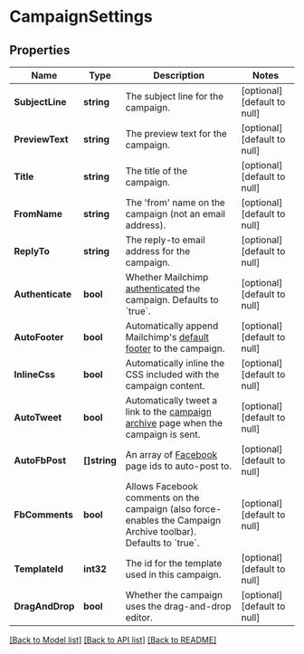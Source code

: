 # CampaignSettings

## Properties
Name | Type | Description | Notes
------------ | ------------- | ------------- | -------------
**SubjectLine** | **string** | The subject line for the campaign. | [optional] [default to null]
**PreviewText** | **string** | The preview text for the campaign. | [optional] [default to null]
**Title** | **string** | The title of the campaign. | [optional] [default to null]
**FromName** | **string** | The &#39;from&#39; name on the campaign (not an email address). | [optional] [default to null]
**ReplyTo** | **string** | The reply-to email address for the campaign. | [optional] [default to null]
**Authenticate** | **bool** | Whether Mailchimp [authenticated](https://mailchimp.com/help/about-email-authentication/) the campaign. Defaults to &#x60;true&#x60;. | [optional] [default to null]
**AutoFooter** | **bool** | Automatically append Mailchimp&#39;s [default footer](https://mailchimp.com/help/about-campaign-footers/) to the campaign. | [optional] [default to null]
**InlineCss** | **bool** | Automatically inline the CSS included with the campaign content. | [optional] [default to null]
**AutoTweet** | **bool** | Automatically tweet a link to the [campaign archive](https://mailchimp.com/help/about-email-campaign-archives-and-pages/) page when the campaign is sent. | [optional] [default to null]
**AutoFbPost** | **[]string** | An array of [Facebook](https://mailchimp.com/help/connect-or-disconnect-the-facebook-integration/) page ids to auto-post to. | [optional] [default to null]
**FbComments** | **bool** | Allows Facebook comments on the campaign (also force-enables the Campaign Archive toolbar). Defaults to &#x60;true&#x60;. | [optional] [default to null]
**TemplateId** | **int32** | The id for the template used in this campaign. | [optional] [default to null]
**DragAndDrop** | **bool** | Whether the campaign uses the drag-and-drop editor. | [optional] [default to null]

[[Back to Model list]](../README.md#documentation-for-models) [[Back to API list]](../README.md#documentation-for-api-endpoints) [[Back to README]](../README.md)


